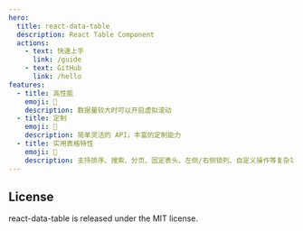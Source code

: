 ```yaml
---
hero:
  title: react-data-table
  description: React Table Component
  actions:
    - text: 快速上手
      link: /guide
    - text: GitHub
      link: /hello
features:
  - title: 高性能
    emoji: 🚀
    description: 数据量较大时可以开启虚拟滚动
  - title: 定制
    emoji: 🎨
    description: 简单灵活的 API，丰富的定制能力
  - title: 实用表格特性
    emoji: 💎
    description: 支持排序、搜索、分页、固定表头、左侧/右侧锁列、自定义操作等复杂功能
---
```


## License

react-data-table is released under the MIT license.
